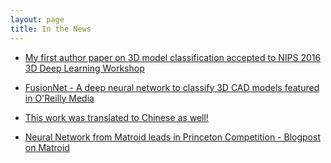 ```yaml
---
layout: page
title: In the News
---
```


- [My first author paper on 3D model classification accepted to NIPS 2016 3D Deep Learning Workshop](https://arxiv.org/abs/1607.05695)

- [FusionNet - A deep neural network to classify 3D CAD models featured in O'Reilly Media](https://www.oreilly.com/ideas/from-image-recognition-to-object-recognition)

- [This work was translated to Chinese as well!](https://www.oreilly.com.cn/ideas/?p=555)

- [Neural Network from Matroid leads in Princeton Competition - Blogpost on Matroid](https://www.matroid.com/blog/post/neural-network-from-matroid-leads-in-princeton-competition)

